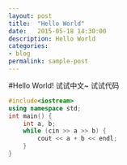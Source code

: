```yaml
---
layout: post
title:  "Hello World"
date:   2015-05-18 14:30:00
description: Hello World
categories:
- blog
permalink: sample-post
---
```


#Hello World!
试试中文~
试试代码
``` cpp
#include<iostream>
using namespace std;
int main() {
	int a, b;
	while (cin >> a >> b) {
		cout << a + b << endl;
	}
}
```
